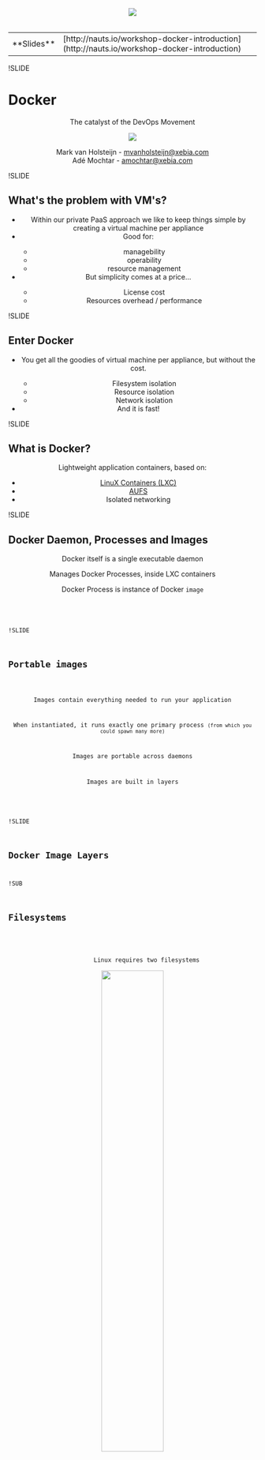 <center><div style="width: 75%; height: auto;"><img src="img/xpirit.png"/></div></center>
<br />
<center>
<table>
<tr>
<td>**Slides**</td><td>[http://nauts.io/workshop-docker-introduction](http://nauts.io/workshop-docker-introduction)</td>
</tr>
</table>
</center>

!SLIDE
# Docker
<center>
<p>The catalyst of the DevOps Movement</p>
<p><img src="img/docker-logo-no-text.png" style="border: none; background: none; box-shadow: none;"/></p>
<p>
    Mark van Holsteijn - <a href="mailto:mvanholsteijn@xebia.com">mvanholsteijn@xebia.com</a><br/>
    Adé Mochtar - <a href="mailto:amochtar@xebia.com">amochtar@xebia.com</a>
</p>
</center>


!SLIDE
## What's the problem with VM's?

<center>
<ul>
<li>Within our private PaaS approach we like to keep things simple by creating a virtual machine per appliance</li>
<li>Good for:</li>
<ul>
<li>managebility</li>
<li>operability</li>
<li>resource management</li>
</ul>
<li>But simplicity comes at a price...</li>
<ul>
<li>License cost</li>
<li>Resources overhead / performance</li>
</ul>
</ul>

</center>


!SLIDE
## Enter Docker

<center>
<ul>
<li>You get all the goodies of virtual machine per appliance, but without the cost.</li>
<ul>
<li>Filesystem isolation</li>
<li>Resource isolation</li>
<li>Network isolation</li>
</ul>
<li>And it is fast!</li>
</ul>
</center>





!SLIDE
## What is Docker?
<center>
<p>
		Lightweight application containers, based on:
<ul>
<li><a href="http://lxc.sourceforge.net/">LinuX Containers (LXC)</a></li>
<li><a href="http://aufs.sourceforge.net/">AUFS</a></li>
<li>Isolated networking</li>
</ul>
</p>
</center>


!SLIDE
## Docker Daemon, Processes and Images
<center>
<p>Docker itself is a single executable daemon</p>
<p>Manages Docker Processes, inside LXC containers</p>
<p>Docker Process is instance of Docker <code>image</p>
</center>


!SLIDE
## Portable images
<center>
<p>Images contain everything needed to run your application</p>
<p>When instantiated, it runs exactly one primary process <small>(from which you could spawn many more)</small></p>
<p>Images are portable across daemons</p>
<p>Images are built in layers</p>
</center>




!SLIDE
## Docker Image Layers

!SUB
## Filesystems
<center>
<p>
		Linux requires two filesystems<br/>
<img src="img/docker-filesystems-generic.png" style="width: 50%; height: 50%;" />
</p>
</center>


!SUB
## Multiple rootfs
<p>
<center>
		Docker supports multiple rootfs<br/>
<img src="img/docker-filesystems-multiroot.png" style="width: 50%; height: 50%;" />
</p>
</center>


!SUB
## Docker Image
<center>
<p>
		Read-only layers are called images<br/>
<img src="img/docker-filesystems-debian.png" style="width: 50%; height: 50%;" />
</p>
</center>


!SUB
## Stacking images
<center>
<p>
		Images can depend on other images, called parents<br/>
<img src="img/docker-filesystems-multilayer.png" style="width: 50%; height: 50%;" />
</p>
</center>


!SUB
## Writable containers
<center>
<p>
		On top of images docker creates writable containers<br/>
<img src="img/docker-filesystems-busyboxrw.png" style="width: 50%; height: 50%;" />
</p>
</center>



!SLIDE
## Docker commands
<center>
<ul>
<li>Runtime</li>
<li>Information</li>
<li>Filesystem</li>
<li>Images</li>
<li>Repository</li>
</ul>
</center>

!SUB
## Runtime
<center>
<table>
<tbody>
<tr>
<td>ps</td>
<td>List containers</td>
</tr>
<tr>
<td>kill</td>
<td>Kill a running container</td>
</tr>
<tr>
<td>restart</td>
<td>Restart a running container</td>
</tr>
<tr>
<td>rm</td>
<td>Remove a container</td>
</tr>
<tr>
<td>run</td>
<td>Run a command in a new container</td>
</tr>
<tr>
<td>start</td>
<td>Start a stopped container</td>
</tr>
<tr>
<td>stop</td>
<td>Stop a running container</td>
</tr>
<tr>
<td>wait</td>
<td>Block until a container stops, then print its exit code</td>
</tr>
</tbody>
</table>
</center>

!SUB
## Information
<center>
<table>
<tbody>
<tr>
<td>info</td>
<td>Display system-wide information</td>
</tr>
<tr>
<td>inspect</td>
<td>Return low-level information on a container</td>
</tr>
<tr>
<td>logs</td>
<td>Fetch the logs of a container</td>
</tr>
<tr>
<td>port</td>
<td>Lookup the public-facing port which is NAT-ed to PRIVATE_PORT</td>
</tr>
<tr>
<td>attach</td>
<td>Attach to a running container</td>
</tr>
</tbody>
</table>
</center>

!SUB
## Filesystems
<center>
<table>
<tbody>
<tr>
<td>insert</td>
<td>Insert a file in an image</td>
</tr>
<tr>
<td>diff</td>
<td>Inspect changes on a container's filesystem</td>
</tr>
<tr>
<td>commit</td>
<td>Create a new image from a container's changes</td>
</tr>
</tbody>
</table>
</center>

!SUB
## Images
<center>
<table>
<tbody>
<tr>
<td>build</td>
<td>Build a container from a Dockerfile</td>
</tr>
<tr>
<td>import</td>
<td>Create a new filesystem image from the contents of a tarball</td>
</tr>
<tr>
<td>export</td>
<td>Stream the contents of a container as a tar archive</td>
</tr>
<tr>
<td>images</td>
<td>List images</td>
</tr>
<tr>
<td>rmi</td>
<td>Remove an image</td>
</tr>
<tr>
<td>history</td>
<td>Show the history of an image</td>
</tr>
</tbody>
</table>
</center>

!SUB
## Repository 
<center>
<table>
<tbody>
<tr>
<td>login</td>
<td>Register or Login to the docker registry server</td>
</tr>
<tr>
<td>pull</td>
<td>Pull an image or a repository from the docker registry server</td>
</tr>
<tr>
<td>push</td>
<td>Push an image or a repository to the docker registry server</td>
</tr>
<tr>
<td>search</td>
<td>Search for an image in the docker index</td>
</tr>
<tr>
<td>tag</td>
<td>Tag an image into a repository</td>
</tr>
</tbody>
</table>
</center>



!SLIDE
## Getting Started

Install your docker-machine on 
```
$ sudo docker pull base
$ docker run base /bin/echo "hello world"
```


!SLIDE
## Interactive containers


Start /bin/bash in a container
```
$ docker run -t -i base /bin/bash
root@e97c6f8d0013:/#

# look around all your processes
$ ps -ef

# Checkout your file system
$ ls

# and your network
$ ifconfig

# logout (container is stopped as /bin/bash exits)
$ exit
```



!SUB
## detached containers

Running containers in the background
```
# run -d means detached detach
$ DOCKER_ID=$(docker run -d base \
bash -c \'while true ; \
	do sleep 1; \
	echo hello world at $(date); \
	done\' )
$ echo $DOCKER_ID           # shows id of container
$ docker attach $DOCKER_ID  # attach to stdout of the container
$ docker ps 	      	    # shows all running containers
$ docker stop $DOCKER_ID    # stops specified container 
$ docker ps -a 	      	    # shows stopped and running containers
$ docker rm $DOCKER_ID      # removes the container
```

!SLIDE
## versioned file system

```
# Look at an empty filesystem
$ docker run base /bin/ls /tmp

# Modify the filesystem
$ DOCKER_ID=$(docker run -d base \
bash -c \'while true ; do \
		date &gt; /tmp/$(date +%Y%m%d%H%M); \
		sleep 60;\
	done\')

# See the changes on the filesystem
$ docker diff $DOCKER_ID
# Stop the instance
$ docker stop $DOCKER_ID ; docker rm $DOCKER_ID
# Changes are gone!
$ docker run base /bin/ls /tmp
```


!SLIDE
## creating a new image


```
# Modify the filesystem
$ DOCKER_ID=$(docker run -d base \
bash -c \'while true ; do \
	date &gt; /tmp/$(date +%Y%m%d%H%M); \
	sleep 60; \
     done\' )

# See the changes on the filesystem and commit
$ docker diff $DOCKER_ID
$ docker commit $DOCKER_ID $USER/mydemo  # name of image $USER/mydemo

# Stop and remove the instance
$ docker stop $DOCKER_ID ; docker rm $DOCKER_ID

# Changes are persisted!
$ docker run $USER/mydemo /bin/ls /tmp
```





!SLIDE
## Dockerfile

<p>Simple format</p>

```
# Comment
INSTRUCTION arguments
```

<p style="clear: both;"><br/>See <a href="https://docs.docker.com/v1.8/reference/builder/">https://docs.docker.com/v1.8/reference/builder/</a></p>

!SUB
## Instructions

<ul>
<li>FROM</li>
<li>MAINTAINER</li>
<li>RUN</li>
<li>CMD</li>
<li>EXPOSE</li>
<li>ENTRYPOINT</li>
<li>ENV</li>
<li>ADD</li>
<li>VOLUME</li>
<li>USER</li>
<li>WORKDIR</li>
</ul>



!SUB
## FROM

<center>
<ul>
<li>Syntax: FROM &lt;image&gt;[:&lt;tag&gt;]</li>
<li>Sets the base image for this image</li>
<li>FROM must be the first non-comment instruction in the Dockerfile.</li>
<li>Can appear multiple times to create multiple images</li>
</ul>
</center>


!SUB
## RUN

<center>
<ul>
<li>Syntax: RUN &lt;command&gt;</li>
<li>Runs the specified command, and commits the result to the image</li>
<li>RUN can be used multiple times</li>
<center>
</ul>
</center>

!SUB
## CMD

<center>
<ul>
<li>Syntax:
<ul>
<li>CMD ["executable","param1","param2"]</li>
<li>CMD ["param1","param2"], use with <code>ENTRYPOINT</li>
<li>CMD command param1 param2</li>
</ul>
</li>
<li>Provides defaults when executing a container</li>
<li>CMD can only be used <em>one</em> time</li>
</ul>
</center>


!SUB
## ENTRYPOINT

<center>
<ul>
<li>Syntax:
<ul>
<li>ENTRYPOINT ["executable","param1","param2"]</li>
<li>ENTRYPOINT command param1 param2</li>
</ul>
</li>
<li>Similar as CMD, but cannot be overwritten with command-line parameters</li>
<li>ENTRYPOINT can only be used <em>one</em> time</li>
</ul>
</center>


!SUB
## EXPOSE

<center>
<ul>
<li>Syntax: EXPOSE &lt;port&gt; [&lt;port&gt; ...]</li>
<li>Defines which ports to expose</li>
</ul>
<p><br />See <a href="http://docs.docker.io/en/latest/use/port_redirection/#port-redirection">Port Redirection</a> for exposing ports on the host</p>
</center>


!SUB
## Example dockerfile

```
# Firefox over VNC
# VERSION               0.3
FROM ubuntu
# make sure the package repository is up to date
RUN echo "deb http://archive.ubuntu.com/ubuntu precise main universe" > /etc/apt/sources.list
RUN apt-get update
# Install vnc, xvfb in order to create a 'fake' display and firefox
RUN apt-get install -y x11vnc xvfb firefox
RUN mkdir /.vnc
# Setup a password
RUN x11vnc -storepasswd 1234 ~/.vnc/passwd
# Autostart firefox (might not be the best way, but it does the trick)
RUN bash -c 'echo "firefox" >> /.bashrc'
EXPOSE 5900
CMD    ["x11vnc", "-forever", "-usepw", "-create"]

```



!SLIDE
## Lab exercise
<center>
<ul>
<li>Create a tomcat7 image name $USER/tomcat7</li>
<li>push it to the Docker Hub registry</li>
<li>start 5 instances</li>
<li>show they are operational</li>
</ul>
</center>


!SLIDE
## creating a tomcat image

```
# Create a Docker file
$ ( cat &lt;&lt;!
FROM    base

RUN     apt-get -y install tomcat7

EXPOSE  8080
CMD ["/bin/bash", "-c",  \
"service tomcat7 start;while service tomcat7 status;do sleep 1;done"]
! ) &gt; Dockerfile

# Build a new image
$ docker build -t $USER/tomcat7 .
```

!SLIDE
## push to the registry

create an account on hub.docker.com

```
$ docker login
$ docker tag -t &lt;docker-hub-name>/tomcat7:v0.1 $USER/tomcat7
$ docker push &lt;docker-hub-name>/tomcat7:v0.1 
```

!SUB
## running tomcat

```
# Start a tomcat container
$ DOCKER_ID=$(docker run -P –d &lt;docker-hub-name>/tomcat7:v0.1)
# docker inspect show details about the container
$ docker inspect $DOCKER_ID
# Obtain mapped port of port 8080 of the container
$ PORT=$(docker port $DOCKER_ID 8080)
# access tomcat via mapped port
$ wget http://localhost:$PORT
# Obtain ip address of container
$ IPADDRESS=$(docker inspect inspect -f '{{.NetworkSettings.IPAddress}}' $DOCKER_ID)
# http request on image IP address
$ wget http://$IPADDRESS:8080
```


!SUB
## creating a farm of tomcat


```
count=0
TOMCAT_IPS=""
while [ $count -lt 5 ] ; do
  DOCKER_ID=$(docker run -P –d &lt;docker-hub-name>/tomcat7:v0.1)
  IPADDRESS=$(docker inspect -f '{{.NetworkSettings.IPAddress}}' $DOCKER_ID)
  TOMCAT_IPS="$TOMCAT_IPS $IPADDRESS"
  count=$(($count + 1))
done
echo all tomcats : $TOMCAT_IPS
```

